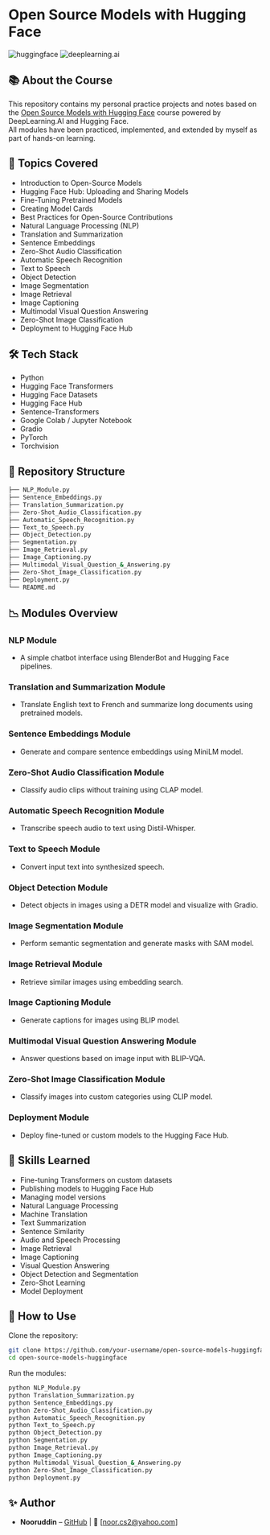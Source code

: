 # Open Source Models with Hugging Face

![huggingface](https://img.shields.io/badge/HuggingFace-Model%20Training-blue?logo=huggingface&logoColor=white)
![deeplearning.ai](https://img.shields.io/badge/DeepLearning.AI-Course-red?logo=deeplearningdotai)

## 📚 About the Course

This repository contains my personal practice projects and notes based on the [Open Source Models with Hugging Face](https://www.deeplearning.ai/short-courses/open-source-models-hugging-face/) course powered by DeepLearning.AI and Hugging Face.  
All modules have been practiced, implemented, and extended by myself as part of hands-on learning.

## 🚀 Topics Covered

- Introduction to Open-Source Models
- Hugging Face Hub: Uploading and Sharing Models
- Fine-Tuning Pretrained Models
- Creating Model Cards
- Best Practices for Open-Source Contributions
- Natural Language Processing (NLP)
- Translation and Summarization
- Sentence Embeddings
- Zero-Shot Audio Classification
- Automatic Speech Recognition
- Text to Speech
- Object Detection
- Image Segmentation
- Image Retrieval
- Image Captioning
- Multimodal Visual Question Answering
- Zero-Shot Image Classification
- Deployment to Hugging Face Hub

## 🛠 Tech Stack

- Python
- Hugging Face Transformers
- Hugging Face Datasets
- Hugging Face Hub
- Sentence-Transformers
- Google Colab / Jupyter Notebook
- Gradio
- PyTorch
- Torchvision

## 📂 Repository Structure

```bash
├── NLP_Module.py
├── Sentence_Embeddings.py
├── Translation_Summarization.py
├── Zero-Shot_Audio_Classification.py
├── Automatic_Speech_Recognition.py
├── Text_to_Speech.py
├── Object_Detection.py
├── Segmentation.py
├── Image_Retrieval.py
├── Image_Captioning.py
├── Multimodal_Visual_Question_&_Answering.py
├── Zero-Shot_Image_Classification.py
├── Deployment.py
└── README.md
```

## 📉 Modules Overview

### NLP Module
- A simple chatbot interface using BlenderBot and Hugging Face pipelines.

### Translation and Summarization Module
- Translate English text to French and summarize long documents using pretrained models.

### Sentence Embeddings Module
- Generate and compare sentence embeddings using MiniLM model.

### Zero-Shot Audio Classification Module
- Classify audio clips without training using CLAP model.

### Automatic Speech Recognition Module
- Transcribe speech audio to text using Distil-Whisper.

### Text to Speech Module
- Convert input text into synthesized speech.

### Object Detection Module
- Detect objects in images using a DETR model and visualize with Gradio.

### Image Segmentation Module
- Perform semantic segmentation and generate masks with SAM model.

### Image Retrieval Module
- Retrieve similar images using embedding search.

### Image Captioning Module
- Generate captions for images using BLIP model.

### Multimodal Visual Question Answering Module
- Answer questions based on image input with BLIP-VQA.

### Zero-Shot Image Classification Module
- Classify images into custom categories using CLIP model.

### Deployment Module
- Deploy fine-tuned or custom models to the Hugging Face Hub.

## 🧐 Skills Learned

- Fine-tuning Transformers on custom datasets
- Publishing models to Hugging Face Hub
- Managing model versions
- Natural Language Processing
- Machine Translation
- Text Summarization
- Sentence Similarity
- Audio and Speech Processing
- Image Retrieval
- Image Captioning
- Visual Question Answering
- Object Detection and Segmentation
- Zero-Shot Learning
- Model Deployment

## 📌 How to Use

Clone the repository:

```bash
git clone https://github.com/your-username/open-source-models-huggingface.git
cd open-source-models-huggingface
```

Run the modules:

```bash
python NLP_Module.py
python Translation_Summarization.py
python Sentence_Embeddings.py
python Zero-Shot_Audio_Classification.py
python Automatic_Speech_Recognition.py
python Text_to_Speech.py
python Object_Detection.py
python Segmentation.py
python Image_Retrieval.py
python Image_Captioning.py
python Multimodal_Visual_Question_&_Answering.py
python Zero-Shot_Image_Classification.py
python Deployment.py
```

## ✨ Author

- **Nooruddin** – [GitHub](https://noorcs39.github.io/Nooruddin) | 📧 [noor.cs2@yahoo.com]

